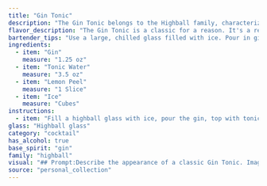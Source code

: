 ```yaml
---
title: "Gin Tonic"
description: "The Gin Tonic belongs to the Highball family, characterized by a strong spirit base topped with a carbonated mixer. Its origin dates back to the 19th century in British India, where gin was mixed with tonic water, originally used to treat malaria. "
flavor_description: "The Gin Tonic is a classic for a reason. It's a refreshing blend of juniper-forward gin's botanicals, the bitter sweetness of tonic water, and a touch of citrus from the lemon peel. The ice chills the drink, creating a crisp, clean palate cleanser with a lingering bitterness and a hint of floral aroma. "
bartender_tips: "Use a large, chilled glass filled with ice. Pour in gin first, followed by tonic. A good ratio is 2 oz gin to 4 oz tonic. Gently stir, then express lemon peel oils over the drink and drop it in. Don't over-garnish, the lemon peel is key to the aroma. "
ingredients:
  - item: "Gin"
    measure: "1.25 oz"
  - item: "Tonic Water"
    measure: "3.5 oz"
  - item: "Lemon Peel"
    measure: "1 Slice"
  - item: "Ice"
    measure: "Cubes"
instructions:
  - item: "Fill a highball glass with ice, pour the gin, top with tonic water and squeeze a lemon wedge and garnish with a lemon wedge."
glass: "Highball glass"
category: "cocktail"
has_alcohol: true
base_spirit: "gin"
family: "highball"
visual: "## Prompt:Describe the appearance of a classic Gin Tonic. Imagine a tall, slender glass filled with ice. The gin, clear and crisp, sits nestled among the ice cubes. What does the tonic water look like as it is poured in?  Is it clear, or does it have a subtle hint of color? How does the lemon peel garnish affect the overall appearance?  Consider the light reflecting off the ice and the condensation forming on the glass. "
source: "personal_collection"
---
```


